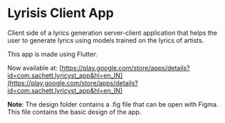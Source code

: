 # Lyrisis Client App

Client side of a lyrics generation server-client application that helps the user to generate
lyrics using models trained on the lyrics of artists.

This app is made using Flutter.

Now available at: [https://play.google.com/store/apps/details?id=com.sachett.lyricyst_app&hl=en_IN](https://play.google.com/store/apps/details?id=com.sachett.lyricyst_app&hl=en_IN)

**Note**: The design folder contains a .fig file that can be open with Figma. This file contains the basic design of the app.

